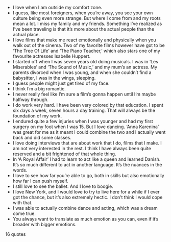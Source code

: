  - I love when I am outside my comfort zone.
 - I guess, like most foreigners, when you’re away, you see your own culture being even more strange. But where I come from and my roots mean a lot. I miss my family and my friends. Something I’ve realized as I’ve been traveling is that it’s more about the actual people than the actual place.
 - I love films that make me react emotionally and physically when you walk out of the cinema. Two of my favorite films however have got to be ‘The Tree Of Life’ and ‘The Piano Teacher,’ which also stars one of my favourite actresses Isabelle Huppert.
 - I started off when I was seven years old doing musicals. I was in ‘Les Miserables’ and ‘The Sound of Music,’ and my mum’s an actress. My parents divorced when I was young, and when she couldn’t find a babysitter, I was in the wings, sleeping.
 - I guess people might just get tired of my face.
 - I think I’m a big romantic.
 - I never really feel like I’m sure a film’s gonna happen until I’m maybe halfway through.
 - I do work very hard. I have been very colored by that education. I spent six days a week, seven hours a day training. That will always be the foundation of my work.
 - I endured quite a few injuries when I was younger and had my first surgery on my foot when I was 15. But I love dancing. ‘Anna Karenina’ was great for me as it meant I could combine the two and I actually went back and did some classes.
 - I love doing interviews that are about work that I do, films that I make. I am not very interested in the rest. I think I have always been quite reserved and a bit frightened of that whole thing.
 - In ‘A Royal Affair’ I had to learn to act like a queen and learned Danish. It’s so much different to act in another language. It’s the nuances in the words.
 - I love to see how far you’re able to go, both in skills but also emotionally how far I can push myself.
 - I still love to see the ballet. And I love to boogie.
 - I love New York, and I would love to try to live here for a while if I ever got the chance, but it’s also extremely hectic. I don’t think I would cope with that.
 - I was able to actually combine dance and acting, which was a dream come true.
 - You always want to translate as much emotion as you can, even if it’s broader with bigger emotions.

16 quotes